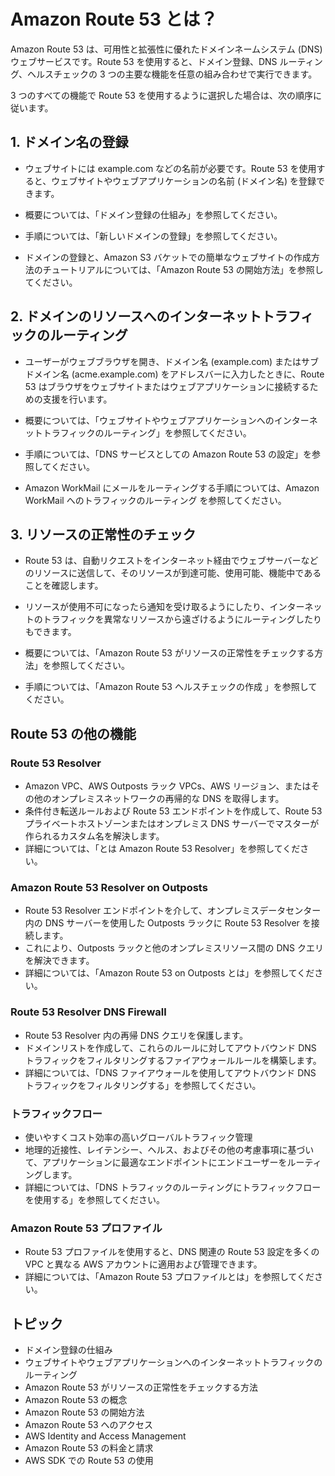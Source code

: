 # Amazon Route 53 とは？

Amazon Route 53 は、可用性と拡張性に優れたドメインネームシステム (DNS) ウェブサービスです。Route 53 を使用すると、ドメイン登録、DNS ルーティング、ヘルスチェックの 3 つの主要な機能を任意の組み合わせで実行できます。

3 つのすべての機能で Route 53 を使用するように選択した場合は、次の順序に従います。

## 1. ドメイン名の登録
- ウェブサイトには example.com などの名前が必要です。Route 53 を使用すると、ウェブサイトやウェブアプリケーションの名前 (ドメイン名) を登録できます。

- 概要については、「ドメイン登録の仕組み」を参照してください。
- 手順については、「新しいドメインの登録」を参照してください。
- ドメインの登録と、Amazon S3 バケットでの簡単なウェブサイトの作成方法のチュートリアルについては、「Amazon Route 53 の開始方法」を参照してください。

## 2. ドメインのリソースへのインターネットトラフィックのルーティング
- ユーザーがウェブブラウザを開き、ドメイン名 (example.com) またはサブドメイン名 (acme.example.com) をアドレスバーに入力したときに、Route 53 はブラウザをウェブサイトまたはウェブアプリケーションに接続するための支援を行います。

- 概要については、「ウェブサイトやウェブアプリケーションへのインターネットトラフィックのルーティング」を参照してください。
- 手順については、「DNS サービスとしての Amazon Route 53 の設定」を参照してください。
- Amazon WorkMail にメールをルーティングする手順については、Amazon WorkMail へのトラフィックのルーティング を参照してください。

## 3. リソースの正常性のチェック
- Route 53 は、自動リクエストをインターネット経由でウェブサーバーなどのリソースに送信して、そのリソースが到達可能、使用可能、機能中であることを確認します。
- リソースが使用不可になったら通知を受け取るようにしたり、インターネットのトラフィックを異常なリソースから遠ざけるようにルーティングしたりもできます。

- 概要については、「Amazon Route 53 がリソースの正常性をチェックする方法」を参照してください。
- 手順については、「Amazon Route 53 ヘルスチェックの作成 」を参照してください。

## Route 53 の他の機能

### Route 53 Resolver
- Amazon VPC、AWS Outposts ラック VPCs、AWS リージョン、またはその他のオンプレミスネットワークの再帰的な DNS を取得します。
- 条件付き転送ルールおよび Route 53 エンドポイントを作成して、Route 53 プライベートホストゾーンまたはオンプレミス DNS サーバーでマスターが作られるカスタム名を解決します。
- 詳細については、「とは Amazon Route 53 Resolver」を参照してください。

### Amazon Route 53 Resolver on Outposts
- Route 53 Resolver エンドポイントを介して、オンプレミスデータセンター内の DNS サーバーを使用した Outposts ラックに Route 53 Resolver を接続します。
- これにより、Outposts ラックと他のオンプレミスリソース間の DNS クエリを解決できます。
- 詳細については、「Amazon Route 53 on Outposts とは」を参照してください。

### Route 53 Resolver DNS Firewall
- Route 53 Resolver 内の再帰 DNS クエリを保護します。
- ドメインリストを作成して、これらのルールに対してアウトバウンド DNS トラフィックをフィルタリングするファイアウォールルールを構築します。
- 詳細については、「DNS ファイアウォールを使用してアウトバウンド DNS トラフィックをフィルタリングする」を参照してください。

### トラフィックフロー
- 使いやすくコスト効率の高いグローバルトラフィック管理
- 地理的近接性、レイテンシー、ヘルス、およびその他の考慮事項に基づいて、アプリケーションに最適なエンドポイントにエンドユーザーをルーティングします。
- 詳細については、「DNS トラフィックのルーティングにトラフィックフローを使用する」を参照してください。

### Amazon Route 53 プロファイル
- Route 53 プロファイルを使用すると、DNS 関連の Route 53 設定を多くの VPC と異なる AWS アカウントに適用および管理できます。
- 詳細については、「Amazon Route 53 プロファイルとは」を参照してください。

## トピック
- ドメイン登録の仕組み
- ウェブサイトやウェブアプリケーションへのインターネットトラフィックのルーティング
- Amazon Route 53 がリソースの正常性をチェックする方法
- Amazon Route 53 の概念
- Amazon Route 53 の開始方法
- Amazon Route 53 へのアクセス
- AWS Identity and Access Management
- Amazon Route 53 の料金と請求
- AWS SDK での Route 53 の使用

